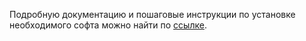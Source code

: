 Подробную документацию и пошаговые инструкции по установке необходимого софта можно найти по [ссылке](https://github.com/qa-guru/getting-started/wiki).